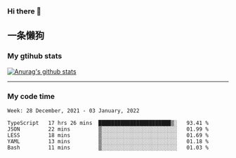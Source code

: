 ### Hi there 👋

## 一条懒狗
<!--
**kiss-me-quickly/kiss-me-quickly** is a ✨ _special_ ✨ repository because its `README.md` (this file) appears on your GitHub profile.

Here are some ideas to get you started:

- 🔭 I’m currently working on ...
- 🌱 I’m currently learning ...
- 👯 I’m looking to collaborate on ...
- 🤔 I’m looking for help with ...
- 💬 Ask me about ...
- 📫 How to reach me: ...
- 😄 Pronouns: ...
- ⚡ Fun fact: ...
-->


### My gtihub stats

[![Anurag's github stats](https://github-readme-stats.vercel.app/api?username=kiss-me-quickly)](https://github.com/anuraghazra/github-readme-stats)

***

### My code time

<!--START_SECTION:waka-->
```text
Week: 28 December, 2021 - 03 January, 2022

TypeScript   17 hrs 26 mins  ███████████████████████▒░   93.41 % 
JSON         22 mins         ▒░░░░░░░░░░░░░░░░░░░░░░░░   01.99 % 
LESS         18 mins         ▒░░░░░░░░░░░░░░░░░░░░░░░░   01.69 % 
YAML         13 mins         ▒░░░░░░░░░░░░░░░░░░░░░░░░   01.18 % 
Bash         11 mins         ▒░░░░░░░░░░░░░░░░░░░░░░░░   01.03 % 
```
<!--END_SECTION:waka-->
